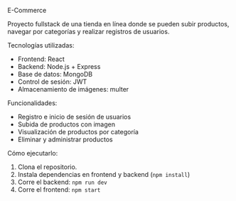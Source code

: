 E-Commerce

Proyecto fullstack de una tienda en línea donde se pueden subir productos, navegar por categorías y realizar registros de usuarios.

Tecnologías utilizadas:
- Frontend: React
- Backend: Node.js + Express
- Base de datos: MongoDB
- Control de sesión: JWT
- Almacenamiento de imágenes: multer

Funcionalidades:
- Registro e inicio de sesión de usuarios
- Subida de productos con imagen
- Visualización de productos por categoría
- Eliminar y administrar productos

Cómo ejecutarlo:
1. Clona el repositorio.
2. Instala dependencias en frontend y backend (`npm install`)
3. Corre el backend: `npm run dev`
4. Corre el frontend: `npm start`
